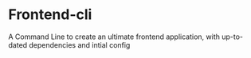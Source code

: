 # Frontend-cli

A Command Line to create an ultimate frontend application, with up-to-dated dependencies and intial config
